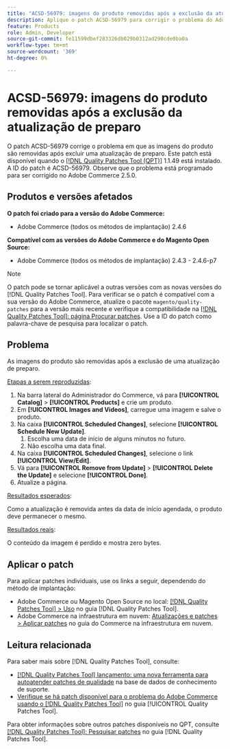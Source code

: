 ```yaml
---
title: "ACSD-56979: imagens do produto removidas após a exclusão da atualização de preparo"
description: Aplique o patch ACSD-56979 para corrigir o problema do Adobe Commerce em que as imagens do produto são removidas após excluir uma atualização de preparo
feature: Products
role: Admin, Developer
source-git-commit: fe11599dbef283326db029b0312ad290cde0ba0a
workflow-type: tm+mt
source-wordcount: '369'
ht-degree: 0%

---
```


# ACSD-56979: imagens do produto removidas após a exclusão da atualização de preparo

O patch ACSD-56979 corrige o problema em que as imagens do produto são removidas após excluir uma atualização de preparo. Este patch está disponível quando o [[!DNL Quality Patches Tool (QPT)]](https://experienceleague.adobe.com/en/docs/commerce-knowledge-base/kb/announcements/commerce-announcements/magento-quality-patches-released-new-tool-to-self-serve-quality-patches) 1.1.49 está instalado. A ID do patch é ACSD-56979. Observe que o problema está programado para ser corrigido no Adobe Commerce 2.5.0.

## Produtos e versões afetados

**O patch foi criado para a versão do Adobe Commerce:**

* Adobe Commerce (todos os métodos de implantação) 2.4.6

**Compatível com as versões do Adobe Commerce e do Magento Open Source:**

* Adobe Commerce (todos os métodos de implantação) 2.4.3 - 2.4.6-p7

>[!NOTE]
>
>O patch pode se tornar aplicável a outras versões com as novas versões do [!DNL Quality Patches Tool]. Para verificar se o patch é compatível com a sua versão do Adobe Commerce, atualize o pacote `magento/quality-patches` para a versão mais recente e verifique a compatibilidade na [[!DNL Quality Patches Tool]: página Procurar patches](https://experienceleague.adobe.com/tools/commerce-quality-patches/index.html). Use a ID do patch como palavra-chave de pesquisa para localizar o patch.

## Problema

As imagens do produto são removidas após a exclusão de uma atualização de preparo.

<u>Etapas a serem reproduzidas</u>:

1. Na barra lateral do Administrador do Commerce, vá para **[!UICONTROL Catalog]** > **[!UICONTROL Products]** e crie um produto.
1. Em **[!UICONTROL Images and Videos]**, carregue uma imagem e salve o produto.
1. Na caixa **[!UICONTROL Scheduled Changes]**, selecione **[!UICONTROL Schedule New Update]**.
   1. Escolha uma data de início de alguns minutos no futuro.
   1. Não escolha uma data final.
1. Na caixa **[!UICONTROL Scheduled Changes]**, selecione o link **[!UICONTROL View/Edit]**.
1. Vá para **[!UICONTROL Remove from Update]** > **[!UICONTROL Delete the Update]** e selecione **[!UICONTROL Done]**.
1. Atualize a página.

<u>Resultados esperados</u>:

Como a atualização é removida antes da data de início agendada, o produto deve permanecer o mesmo.

<u>Resultados reais</u>:

O conteúdo da imagem é perdido e mostra zero bytes.

## Aplicar o patch

Para aplicar patches individuais, use os links a seguir, dependendo do método de implantação:

* Adobe Commerce ou Magento Open Source no local: [[!DNL Quality Patches Tool] > Uso](/help/tools/quality-patches-tool/usage.md) no guia [!DNL Quality Patches Tool].
* Adobe Commerce na infraestrutura em nuvem: [Atualizações e patches > Aplicar patches](https://experienceleague.adobe.com/docs/commerce-cloud-service/user-guide/develop/upgrade/apply-patches.html) no guia do Commerce na infraestrutura em nuvem.

## Leitura relacionada

Para saber mais sobre [!DNL Quality Patches Tool], consulte:

* [[!DNL Quality Patches Tool] lançamento: uma nova ferramenta para autoatender patches de qualidade](https://experienceleague.adobe.com/en/docs/commerce-knowledge-base/kb/announcements/commerce-announcements/magento-quality-patches-released-new-tool-to-self-serve-quality-patches) na base de dados de conhecimento de suporte.
* [Verifique se há patch disponível para o problema do Adobe Commerce usando o  [!DNL Quality Patches Tool]](/help/tools/quality-patches-tool/patches-available-in-qpt/check-patch-for-magento-issue-with-magento-quality-patches.md) no guia [!UICONTROL Quality Patches Tool].


Para obter informações sobre outros patches disponíveis no QPT, consulte [[!DNL Quality Patches Tool]: Pesquisar patches](https://experienceleague.adobe.com/tools/commerce-quality-patches/index.html) no guia [!DNL Quality Patches Tool].
